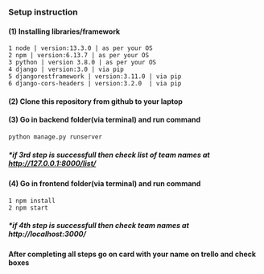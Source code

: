 ### Setup instruction

#### (1) Installing libraries/framework

```
1 node | version:13.3.0 | as per your OS 
2 npm | version:6.13.7 | as per your OS
3 python | version 3.8.0 | as per your OS
4 django | version:3.0 | via pip
5 djangorestframework | version:3.11.0 | via pip
6 django-cors-headers | version:3.2.0  | via pip
```

#### (2) Clone this repository from github to your laptop

#### (3) Go in backend folder(via terminal) and run command

```
python manage.py runserver
```
##### *if 3rd step is successfull then check list of team names at http://127.0.0.1:8000/list/

#### (4) Go in frontend folder(via terminal) and run command

```
1 npm install
2 npm start
```
##### *if 4th step is successfull then check team names at http://localhost:3000/

#### After completing all steps go on card with your name on trello and check boxes

